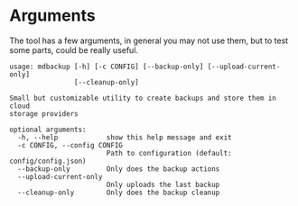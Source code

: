 # Arguments

The tool has a few arguments, in general you may not use them, but to test some parts, could be really useful.

```
usage: mdbackup [-h] [-c CONFIG] [--backup-only] [--upload-current-only]
                [--cleanup-only]

Small but customizable utility to create backups and store them in cloud
storage providers

optional arguments:
  -h, --help            show this help message and exit
  -c CONFIG, --config CONFIG
                        Path to configuration (default: config/config.json)
  --backup-only         Only does the backup actions
  --upload-current-only
                        Only uploads the last backup
  --cleanup-only        Only does the backup cleanup
```
